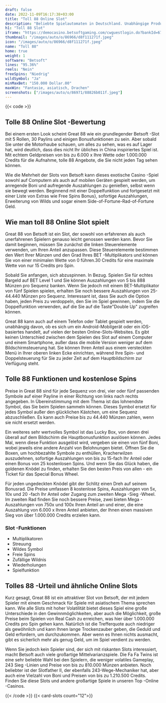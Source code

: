 ```yaml
---
draft: false
date: 2022-11-09T16:17:38+03:00
title: "Toll 88 Online Slot"
description: "Beliebte Spielautomaten in Deutschland. Unabhängige Produktbewertungen und exklusive Anmeldeangebote. Jetzt spielen!"
h1: "Toll 88 Slot"
iframe: "https://democasino.betsoftgaming.com/cwguestlogin.do?bankId=675&CDN=AUTO&gameId=700"
thumbnail: "/images/auto/o/86966/d8f111271f.jpeg"
icon: "/images/auto/o/86966/d8f111271f.jpeg"
name: "Toll 88"
home: true
weight: 1
software: "Betsoft"
lines: "95.36%"
reels: "Nein"
freeSpins: "Niedrig"
wildSymbol: "Ja"
minMaxBet: "150.000 Dollar.00"
maxWin: "Fantasie, asiatisch, Drachen"
screenshots: ["/images/auto/o/86971/88826b011f.jpeg"]
---
```


{{< code >}}<h2>Tolle 88 Online Slot -Bewertung</h2><p>Bei einem ersten Look scheint Great 88 wie ein grundlegender Betsoft -Slot mit 5 Rollen, 30 Paylins und einigen Bonusfunktionen zu sein. Aber sobald Sie unter die Motorhaube schauen, um alles zu sehen, was es auf Lager hat, wird deutlich, dass dies nicht Ihr übliches in China inspiriertes Spiel ist. Mit echtem Geldpreisen von bis zu 6.000 x Ihre Wette oder 1.000.000 Credits für die Aufnahme, tolle 88 Angebote, die Sie nicht jeden Tag sehen können.</p><p>Wie die Mehrheit der Slots von Betsoft kann dieses exotische Casino -Spiel sowohl auf Computern als auch auf mobilen Geräten gespielt werden, um anregende Boni und aufregende Auszahlungen zu genießen, selbst wenn sie bewegt werden. Beginnend mit einer Doppelfunktion und fortgesetzt mit einer Liste von Extras wie Free Spins Bonus}, sofortige Auszahlungen, Erweiterung von Wilds und sogar einem Side-of-Fortune-Rad-of-Fortune Geld.</p><h2>Wie man toll 88 Online Slot spielt</h2><p>Great 88 von Betsoft ist ein Slot, der sowohl von erfahrenen als auch unerfahrenen Spielern genauso leicht genossen werden kann. Bevor Sie damit beginnen, müssen Sie zunächst die linken Steuerelemente verwenden, um Ihren Anteil anzupassen. Diese Steuerelemente bestimmen den Wert Ihrer Münzen und den Grad Ihres BET -Multiplikators und können Sie von einer minimalen Wette von 0 führen.30 Credits für eine maximale Wette von nur 15 Credits pro Spin.</p><p>Sobald Sie anfangen, sich abzuspinnen. In Bezug. Spielen Sie für echtes Bargeld auf BET Level 1 und Sie können Auszahlungen von 5 bis 888 Münzen pro Sequenz banken. Wenn Sie jedoch mit einem BET-Multiplikator von fünf Spielen spielen, erhalten Sie noch bessere Auszahlungen von 25-44.440 Münzen pro Sequenz. Interessant ist, dass Sie auch die Option haben, jeden Preis zu verdoppeln, den Sie im Spiel gewinnen, indem Sie die Doppelfunktion verwenden, auf die Sie auf die Taste"Double Up" zugreifen können.</p><p>Great 88 kann auch auf einem Telefon oder Tablet gespielt werden, unabhängig davon, ob es sich um ein Android-Mobilgerät oder ein iOS-basiertes handelt, auf vielen der besten Online-Slots-Websites. Es gibt keinen Unterschied zwischen dem Spielen des Slot auf einem Computer und einem Smartphone, außer dass die mobile Version weniger auf dem Bildschirmsteuerung hat. Sie können Ihren Anteil aus einem versteckten Menü in Ihrer oberen linken Ecke einrichten, während Ihre Spin- und Doppelsteuerung für Sie zu jeder Zeit auf dem Hauptbildschirm zur Verfügung steht.</p><h2>Tolle 88 Funktionen und kostenlose Spins</h2><p>Preise in Great 88 sind für jede Sequenz von drei, vier oder fünf passenden Symbole auf einer Payline in einer Richtung von links nach rechts angegeben. In Übereinstimmung mit dem Thema ist das lohnendste Symbol, das Sie beim Spielen sammeln können. Dieses Symbol ersetzt für jedes Symbol außer den glücklichen Kästchen, um eine Sequenz abzuschließen. Es kann auch Preise bis zu 44.440 Münzen zahlen, wenn sie nicht ersetzt werden.</p><p>Ein weiteres sehr wertvolles Symbol ist das Lucky Box, von denen drei überall auf dem Bildschirm die Hauptbonusfunktion auslösen können. Jedes Mal, wenn diese Funktion ausgelöst wird, vergeben sie einen von fünf Boni, wobei jeweils eine andere Anzahl von Belohnungen bietet. Öffnen Sie die Boxen, um hochbezahlte Symbole zu enthüllen, Kracherwilzen auszudehnen, sofortige Auszahlungen von bis zu 15-fach Ihr Anteil oder einen Bonus von 25 kostenlosen Spins. Und wenn Sie das Glück haben, die goldenen Knödel zu finden, erhalten Sie den besten Preis von allen - ein Ticket für das Special Bonus Wheel.</p><p>Für jeden ungedeckten Knödel gibt der Schlitz einen Dreh auf seinem Bonusrad. Die Preise umfassen 8 kostenlose Spins, Auszahlungen von 5x, 10x und 20 -fach Ihr Anteil oder Zugang zum zweiten Mega -Sieg -Wheel. Im zweiten Rad finden Sie noch bessere Preise, zwei bieten Mega -Auszahlungen von 750x und 100x Ihren Anteil an und einer, die eine Auszahlung von 6.000 x Ihren Anteil anbieten, der Ihnen einen massiven Sieg von über 1.000.000 Credits erzielen kann.</p><h3>
Slot -Funktionen</h3><ul>
<li></span>
Multiplikatoren</li>
<li></span>
Streuung</li>
<li></span>
Wildes Symbol</li>
<li></span>
Freie Spins</li>
<li></span>
Zufällige Wildnis</li>
<li></span>
Wiederholungen</li>
<li></span>
Spielfunktion</li></ul><h2>Tolles 88 -Urteil und ähnliche Online Slots</h2><p>Kurz gesagt, Great 88 ist ein attraktiver Slot von Betsoft, der mit jedem Spieler mit einem Geschmack für Spiele mit asiatischem Thema sprechen kann. Wie alle Slots mit hoher Volatilität bietet dieses Spiel eine große Unterschiede in den Gewinnmöglichkeiten, aber auch die Möglichkeit, große Preise beim Spielen von Real Cash zu erreichen, was hier über 1.000.000 Credits pro Spin gehen kann.  Natürlich ist die Trefferquote auch niedriger als gewöhnlich und kann Ihnen lange Trockenzauber geben, die Geduld und Geld erfordern, um durchzukommen. Aber wenn es Ihnen nichts ausmacht, gibt es sicherlich mehr als genug Geld, um im Spiel verdient zu werden.</p><p>Wenn Sie jedoch kein Spieler sind, der sich mit riskanten Slots interessiert, macht Betsoft auch viele großartige Mittelvarianzspiele.  Die Fa Fa Twins ist eine sehr beliebte Wahl bei den Spielern, die weniger volatiles Gameplay, 243 Sieg -Linien und Preise von bis zu 810.000 Münzen anbieten. Noch beliebter ist der Slotfather II, der ebenfalls 243-Wege-Mechaniker hat, aber auch eine Vielzahl von Boni und Preisen von bis zu 1.210.500 Credits. Finden Sie diese Slots und andere großartige Spiele in unseren Top -Online -Casinos.</p>{{< /code >}}
{{< card-slots count="12">}}